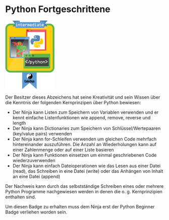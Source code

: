 # Python Fortgeschrittene

![Fortgeschrittenen Badge](../assets/Python_intermediate_badge.png)

Der Besitzer dieses Abzeichens hat seine Kreativität und sein Wissen über die Kenntnis der folgenden Kernprinzipen über Python bewiesen:

* Der Ninja kann Listen zum Speichern von Variablen verwenden und er kennt einfache Listenfunktionen wie append, remove, reverse und length
* Der Ninja kann Dictionaries zum Speichern von Schlüssel/Wertepaaren (key/value pairs) verwenden
* Der Ninja kann for-Schleifen verwenden um gleichen Code mehrfach hintereinander auszuführen. Die Anzahl an Wiederholungen kann auf einer Zahlenmenge oder auf einer Liste basieren
* Der Ninja kann Funktionen einsetzen um einmal geschriebenen Code wiederzuverwenden
* Der Ninja kann einfach Dateioperationen wie das Lesen aus einer Datei (read), das Schreiben in eine Datei (write) oder das Anhängen von Inhalt an eine Datei (append)

Der Nachweis kann durch das selbstständige Schreiben eines oder mehrere Python Programme nachgewiesen werden in denen die o. g. Kernprinzipien enthalten sind.

Um diesen Badge zu erhalten muss dem Ninja erst der Python Beginner Badge verliehen worden sein.




